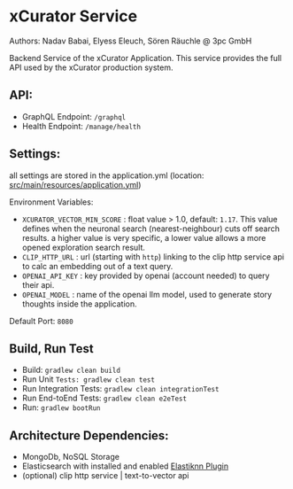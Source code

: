 # xCurator Service

Authors: Nadav Babai, Elyess Eleuch, Sören Räuchle @ 3pc GmbH

Backend Service of the xCurator Application. This service provides the full API
used by the xCurator production system. 

## API:
- GraphQL Endpoint: `/graphql`
- Health Endpoint: `/manage/health`

## Settings:
all settings are stored in the application.yml (location: [src/main/resources/application.yml](src/main/resources/application.yml))

Environment Variables:
- `XCURATOR_VECTOR_MIN_SCORE` : float value > 1.0, default: `1.17`. This value defines when the neuronal search (nearest-neighbour) cuts off search results. a higher value is very specific, a lower value allows a more opened exploration search result.
- `CLIP_HTTP_URL` : url (starting with `http`) linking to the clip http service api to calc an embedding out of a text query.
- `OPENAI_API_KEY` : key provided by openai (account needed) to query their api.
- `OPENAI_MODEL` : name of the openai llm model, used to generate story thoughts inside the application.

Default Port: `8080`

## Build, Run Test

- Build: `gradlew clean build`
- Run Unit `Tests: gradlew clean test`
- Run Integration Tests: `gradlew clean integrationTest`
- Run End-toEnd Tests: `gradlew clean e2eTest`
- Run: `gradlew bootRun`

## Architecture Dependencies:
- MongoDb, NoSQL Storage
- Elasticsearch with installed and enabled [Elastiknn Plugin](https://alexklibisz.github.io/elastiknn/)
- (optional) clip http service | text-to-vector api